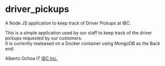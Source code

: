 # driver_pickups
A Node JS application to keep track of Driver Pickups at IBC.  

This is a simple application used by our staff to keep track of the driver pickups requested by our customers.  
It is currenlty realeased on a Docker container using MongoDB as the Back end.  

Alberto Ochoa
IT
[IBC Inc.](https://www.ibcinc.com/)
